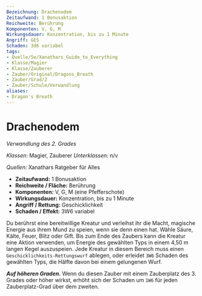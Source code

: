 ```yaml
---
Bezeichnung: Drachenodem
Zeitaufwand: 1 Bonusaktion
Reichweite: Berührung
Komponenten: V, G, M
Wirkungsdauer: Konzentration, bis zu 1 Minute
Angriff: GES
Schaden: 3d6 variabel
tags: 
- Quelle/5e/Xanathars_Guide_to_Everything
- Klasse/Magier
- Klasse/Zauberer
- Zauber/Original/Dragons_Breath
- Zauber/Grad/2
- Zauber/Schule/Verwandlung
aliases: 
- Dragon's Breath
---
```

# Drachenodem
_Verwandlung des 2. Grades_

_Klassen:_ Magier, Zauberer
_Unterklassen:_ n/v

_Quellen:_ Xanathars Ratgeber für Alles

- **Zeitaufwand:** 1 Bonusaktion
- **Reichweite / Fläche:** Berührung
- **Komponenten:** V, G, M (eine Pfefferschote)
- **Wirkungsdauer:** Konzentration, bis zu 1 Minute
- **Angriff / Rettung:** Geschicklichkeit
- **Schaden / Effekt:**  3W6 variabel

Du berührst eine bereitwillige Kreatur und verleihst ihr die Macht, magische Energie aus ihrem Mund zu speien, wenn sie denn einen hat. Wähle Säure, Kälte, Feuer, Blitz oder Gift. Bis zum Ende des Zaubers kann die Kreatur eine Aktion verwenden, um Energie des gewählten Typs in einem 4,50 m langen Kegel auszuspeien. Jede Kreatur in diesem Bereich muss einen `Geschicklichkeits-Rettungswurf` ablegen, oder erleidet `3W6` Schaden des gewählten Typs, die Hälfte davon bei einem gelungenen Wurf.

**_Auf höheren Graden._** Wenn du diesen Zauber mit einem Zauberplatz des 3. Grades oder höher wirkst, erhöht sich der Schaden um `1W6` für jeden Zauberplatz-Grad über dem zweiten.
